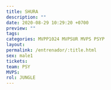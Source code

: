 ```yaml
---
title: SHURA
description: ""
date: 2020-08-29 10:29:20 +0700
preview: ""
tags: 
categories: MVPP1024 MVPSUR MVPS PSYP
layout: 
permalink: /entrenador/:title.html
sex: male1
tickets: 
team: PSY
MVPS: 
rol: JUNGLE
---
```

